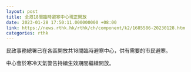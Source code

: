 ```yaml
---
layout: post
title: 全港18間臨時避寒中心現正開放
date: 2023-01-28 17:50:11.000000000 +08:00
link: https://news.rthk.hk/rthk/ch/component/k2/1685586-20230128.htm
categories: rthk
---
```


民政事務總署已在各區開放共18間臨時避寒中心，供有需要的市民避寒。

中心會於寒冷天氣警告持續生效期間繼續開放。
